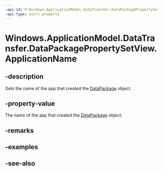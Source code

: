 ----api-id: P:Windows.ApplicationModel.DataTransfer.DataPackagePropertySetView.ApplicationName
-api-type: winrt property
---<!-- Property syntaxpublic string ApplicationName { get; }--># Windows.ApplicationModel.DataTransfer.DataPackagePropertySetView.ApplicationName## -description Gets the name of the app that created the [DataPackage](datapackage.md) object. ## -property-valueThe name of the app that created the [DataPackage](datapackage.md) object.## -remarks## -examples## -see-also